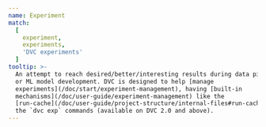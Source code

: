 ```yaml
---
name: Experiment
match:
  [
    experiment,
    experiments,
    'DVC experiments'
  ]
tooltip: >-
  An attempt to reach desired/better/interesting results during data pipelining
  or ML model development. DVC is designed to help [manage
  experiments](/doc/start/experiment-management), having [built-in
  mechanisms](/doc/user-guide/experiment-management) like the
  [run-cache](/doc/user-guide/project-structure/internal-files#run-cache) and
  the `dvc exp` commands (available on DVC 2.0 and above).
---
```

